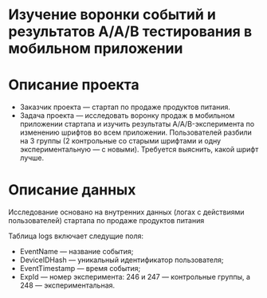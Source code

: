 # Изучение воронки событий и результатов A/A/B тестирования в мобильном приложении

# Описание проекта

- Заказчик проекта — стартап по продаже продуктов питания.
- Задача проекта — исследовать воронку продаж в мобильном приложении стартапа и изучить результаты A/A/B-эксперимента по изменению шрифтов во всем приложении. Пользователей разбили на 3 группы (2 контрольные со старыми шрифтами и одну экспериментальную — с новыми). Требуется выяснить, какой шрифт лучше.

# Описание данных

Исследование основано на внутренних данных (логах с действиями пользователей) стартапа по продаже продуктов питания

Таблица logs включает следущие поля:
- EventName — название события;
- DeviceIDHash — уникальный идентификатор пользователя;
- EventTimestamp — время события;
- ExpId — номер эксперимента: 246 и 247 — контрольные группы, а 248 — экспериментальная.
